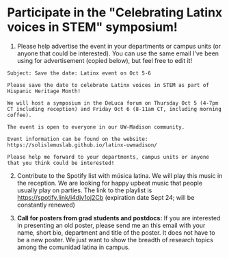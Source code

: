 # Participate in the "Celebrating Latinx voices in STEM" symposium!


1. Please help advertise the event in your departments or campus units (or anyone that could be interested). You can use the same email I've been using for advertisement (copied below), but feel free to edit it!

```
Subject: Save the date: Latinx event on Oct 5-6

Please save the date to celebrate Latinx voices in STEM as part of Hispanic Heritage Month!

We will host a symposium in the DeLuca forum on Thursday Oct 5 (4-7pm CT including reception) and Friday Oct 6 (8-11am CT, including morning coffee).

The event is open to everyone in our UW-Madison community.

Event information can be found on the website: https://solislemuslab.github.io/latinx-uwmadison/ 

Please help me forward to your departments, campus units or anyone that you think could be interested!
```

2. Contribute to the Spotify list with música latina. We will play this music in the reception. We are looking for happy upbeat music that people usually play on parties. The link to the playlist is 
https://spotify.link/i4djv1oj2Cb (expiration date Sept 24; will be constantly renewed)


3. **Call for posters from grad students and postdocs:** If you are interested in presenting an old poster, please send me an this email with your name, short bio, department and title of the poster. It does not have to be a new poster. We just want to show the breadth of research topics among the comunidad latina in campus.


